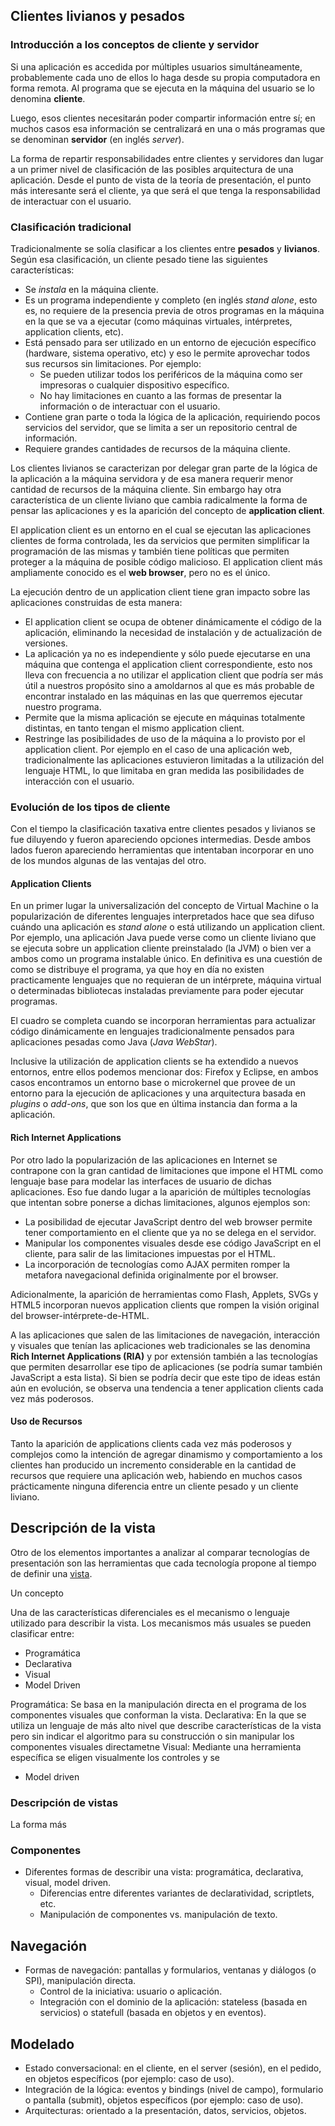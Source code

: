 Clientes livianos y pesados
---------------------------

### Introducción a los conceptos de cliente y servidor

Si una aplicación es accedida por múltiples usuarios simultáneamente, probablemente cada uno de ellos lo haga desde su propia computadora en forma remota. Al programa que se ejecuta en la máquina del usuario se lo denomina **cliente**.

Luego, esos clientes necesitarán poder compartir información entre sí; en muchos casos esa información se centralizará en una o más programas que se denominan **servidor** (en inglés *server*).

La forma de repartir responsabilidades entre clientes y servidores dan lugar a un primer nivel de clasificación de las posibles arquitectura de una aplicación. Desde el punto de vista de la teoría de presentación, el punto más interesante será el cliente, ya que será el que tenga la responsabilidad de interactuar con el usuario.

### Clasificación tradicional

Tradicionalmente se solía clasificar a los clientes entre **pesados** y **livianos**. Según esa clasificación, un cliente pesado tiene las siguientes características:

-   Se *instala* en la máquina cliente.
-   Es un programa independiente y completo (en inglés *stand alone*, esto es, no requiere de la presencia previa de otros programas en la máquina en la que se va a ejecutar (como máquinas virtuales, intérpretes, application clients, etc).
-   Está pensado para ser utilizado en un entorno de ejecución específico (hardware, sistema operativo, etc) y eso le permite aprovechar todos sus recursos sin limitaciones. Por ejemplo:
    -   Se pueden utilizar todos los periféricos de la máquina como ser impresoras o cualquier dispositivo específico.
    -   No hay limitaciones en cuanto a las formas de presentar la información o de interactuar con el usuario.
-   Contiene gran parte o toda la lógica de la aplicación, requiriendo pocos servicios del servidor, que se limita a ser un repositorio central de información.
-   Requiere grandes cantidades de recursos de la máquina cliente.

Los clientes livianos se caracterizan por delegar gran parte de la lógica de la aplicación a la máquina servidora y de esa manera requerir menor cantidad de recursos de la máquina cliente. Sin embargo hay otra característica de un cliente liviano que cambia radicalmente la forma de pensar las aplicaciones y es la aparición del concepto de **application client**.

El application client es un entorno en el cual se ejecutan las aplicaciones clientes de forma controlada, les da servicios que permiten simplificar la programación de las mismas y también tiene políticas que permiten proteger a la máquina de posible código malicioso. El application client más ampliamente conocido es el **web browser**, pero no es el único.

La ejecución dentro de un application client tiene gran impacto sobre las aplicaciones construidas de esta manera:

-   El application client se ocupa de obtener dinámicamente el código de la aplicación, eliminando la necesidad de instalación y de actualización de versiones.
-   La aplicación ya no es independiente y sólo puede ejecutarse en una máquina que contenga el application client correspondiente, esto nos lleva con frecuencia a no utilizar el application client que podría ser más útil a nuestros propósito sino a amoldarnos al que es más probable de encontrar instalado en las máquinas en las que querremos ejecutar nuestro programa.
-   Permite que la misma aplicación se ejecute en máquinas totalmente distintas, en tanto tengan el mismo application client.
-   Restringe las posibilidades de uso de la máquina a lo provisto por el application client. Por ejemplo en el caso de una aplicación web, tradicionalmente las aplicaciones estuvieron limitadas a la utilización del lenguaje HTML, lo que limitaba en gran medida las posibilidades de interacción con el usuario.

### Evolución de los tipos de cliente

Con el tiempo la clasificación taxativa entre clientes pesados y livianos se fue diluyendo y fueron apareciendo opciones intermedias. Desde ambos lados fueron apareciendo herramientas que intentaban incorporar en uno de los mundos algunas de las ventajas del otro.

#### Application Clients

En un primer lugar la universalización del concepto de Virtual Machine o la popularización de diferentes lenguajes interpretados hace que sea difuso cuándo una aplicación es *stand alone* o está utilizando un application client. Por ejemplo, una aplicación Java puede verse como un cliente liviano que se ejecuta sobre un application cliente preinstalado (la JVM) o bien ver a ambos como un programa instalable único. En definitiva es una cuestión de como se distribuye el programa, ya que hoy en día no existen practicamente lenguajes que no requieran de un intérprete, máquina virtual o determinadas bibliotecas instaladas previamente para poder ejecutar programas.

El cuadro se completa cuando se incorporan herramientas para actualizar código dinámicamente en lenguajes tradicionalmente pensados para aplicaciones pesadas como Java (*Java WebStar*).

Inclusive la utilización de application clients se ha extendido a nuevos entornos, entre ellos podemos mencionar dos: Firefox y Eclipse, en ambos casos encontramos un entorno base o microkernel que provee de un entorno para la ejecución de aplicaciones y una arquitectura basada en *plugins* o *add-ons*, que son los que en última instancia dan forma a la aplicación.

#### Rich Internet Applications

Por otro lado la popularización de las aplicaciones en Internet se contrapone con la gran cantidad de limitaciones que impone el HTML como lenguaje base para modelar las interfaces de usuario de dichas aplicaciones. Eso fue dando lugar a la aparición de múltiples tecnologías que intentan sobre ponerse a dichas limitaciones, algunos ejemplos son:

-   La posibilidad de ejecutar JavaScript dentro del web browser permite tener comportamiento en el cliente que ya no se delega en el servidor.
-   Manipular los componentes visuales desde ese código JavaScript en el cliente, para salir de las limitaciones impuestas por el HTML.
-   La incorporación de tecnologías como AJAX permiten romper la metafora navegacional definida originalmente por el browser.

Adicionalmente, la aparición de herramientas como Flash, Applets, SVGs y HTML5 incorporan nuevos application clients que rompen la visión original del browser-intérprete-de-HTML.

A las aplicaciones que salen de las limitaciones de navegación, interacción y visuales que tenían las aplicaciones web tradicionales se las denomina **Rich Internet Applications (RIA)** y por extensión también a las tecnologías que permiten desarrollar ese tipo de aplicaciones (se podría sumar también JavaScript a esta lista). Si bien se podría decir que este tipo de ideas están aún en evolución, se observa una tendencia a tener application clients cada vez más poderosos.

#### Uso de Recursos

Tanto la aparición de applications clients cada vez más poderosos y complejos como la intención de agregar dinamismo y comportamiento a los clientes han producido un incremento considerable en la cantidad de recursos que requiere una aplicación web, habiendo en muchos casos prácticamente ninguna diferencia entre un cliente pesado y un cliente liviano.

Descripción de la vista
-----------------------

Otro de los elementos importantes a analizar al comparar tecnologías de presentación son las herramientas que cada tecnología propone al tiempo de definir una [vista](vista.html).

Un concepto

Una de las características diferenciales es el mecanismo o lenguaje utilizado para describir la vista. Los mecanismos más usuales se pueden clasificar entre:

-   Programática
-   Declarativa
-   Visual
-   Model Driven

Programática: Se basa en la manipulación directa en el programa de los componentes visuales que conforman la vista.
Declarativa: En la que se utiliza un lenguaje de más alto nivel que describe características de la vista pero sin indicar el algoritmo para su construcción o sin manipular los componentes visuales directametne
Visual: Mediante una herramienta específica se eligen visualmente los controles y se  

-   Model driven

### Descripción de vistas

La forma más

### Componentes

-   Diferentes formas de describir una vista: programática, declarativa, visual, model driven.
    -   Diferencias entre diferentes variantes de declaratividad, scriptlets, etc.
    -   Manipulación de componentes vs. manipulación de texto.

Navegación
----------

-   Formas de navegación: pantallas y formularios, ventanas y diálogos (o SPI), manipulación directa.
    -   Control de la iniciativa: usuario o aplicación.
    -   Integración con el dominio de la aplicación: stateless (basada en servicios) o statefull (basada en objetos y en eventos).

Modelado
--------

-   Estado conversacional: en el cliente, en el server (sesión), en el pedido, en objetos específicos (por ejemplo: caso de uso).
-   Integración de la lógica: eventos y bindings (nivel de campo), formulario o pantalla (submit), objetos específicos (por ejemplo: caso de uso).
-   Arquitecturas: orientado a la presentación, datos, servicios, objetos.

